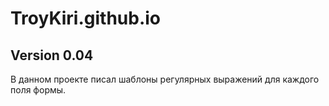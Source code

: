 # TroyKiri.github.io
Version 0.04
---
В данном проекте писал шаблоны регулярных выражений для каждого поля формы.

